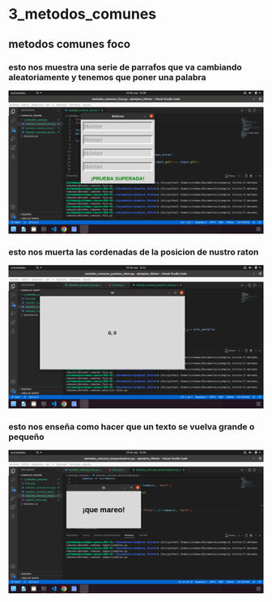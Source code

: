 # 3_metodos_comunes

## metodos comunes foco

### esto nos muestra una serie de parrafos que va cambiando aleatoriamente y tenemos que poner una palabra

![metodos_comunes_foco](foco.png "metodos_comunes_foco")

### esto nos muerta las cordenadas de la posicion de nustro raton 

![metodos_comunes_posicion_raton](posicion_raton.png "metodos_comunes_posicion_raton")

### esto nos enseña como hacer que un texto se vuelva grande o pequeño 

![metodos_comunes_temporizadores](temporizadores.png "metodos_comunes_temporizadores")
